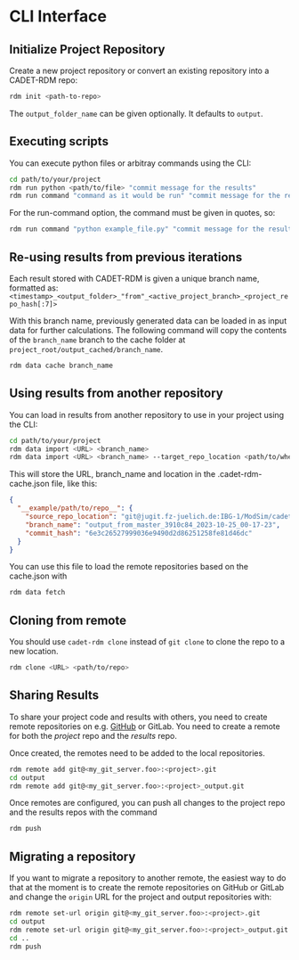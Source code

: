 
# CLI Interface

## Initialize Project Repository

Create a new project repository or convert an existing repository into a CADET-RDM repo:

```bash
rdm init <path-to-repo>
```


The `output_folder_name` can be given optionally. It defaults to `output`.


## Executing scripts

You can execute python files or arbitray commands using the CLI:

```bash
cd path/to/your/project
rdm run python <path/to/file> "commit message for the results"
rdm run command "command as it would be run" "commit message for the results"
```

For the run-command option, the command must be given in quotes, so:

```bash
rdm run command "python example_file.py" "commit message for the results"
```

## Re-using results from previous iterations

Each result stored with CADET-RDM is given a unique branch name, formatted as:
`<timestamp>_<output_folder>_"from"_<active_project_branch>_<project_repo_hash[:7]>`

With this branch name, previously generated data can be loaded in as input data for
further calculations. The following command will copy the contents of the `branch_name` branch to the
cache folder at `project_root/output_cached/branch_name`.

```bash
rdm data cache branch_name
```


## Using results from another repository

You can load in results from another repository to use in your project using the CLI:

```bash
cd path/to/your/project
rdm data import <URL> <branch_name>
rdm data import <URL> <branch_name> --target_repo_location <path/to/where/you/want/it>
```

This will store the URL, branch_name and location in the .cadet-rdm-cache.json file, like this:

```json
{
  "__example/path/to/repo__": {
    "source_repo_location": "git@jugit.fz-juelich.de:IBG-1/ModSim/cadet/agile_cadet_rdm_presentation_output.git",
    "branch_name": "output_from_master_3910c84_2023-10-25_00-17-23",
    "commit_hash": "6e3c26527999036e9490d2d86251258fe81d46dc"
  }
}
```

You can use this file to load the remote repositories based on the cache.json with

```bash
rdm data fetch
```

## Cloning from remote

You should use `cadet-rdm clone` instead of `git clone` to clone the repo to a new location.

```bash
rdm clone <URL> <path/to/repo>
```


## Sharing Results

To share your project code and results with others, you need to create remote repositories on e.g.
[GitHub](https://github.com/) or GitLab. You need to create a remote for both the _project_ repo and the
_results_ repo.

Once created, the remotes need to be added to the local repositories.

```bash
rdm remote add git@<my_git_server.foo>:<project>.git
cd output
rdm remote add git@<my_git_server.foo>:<project>_output.git
```

Once remotes are configured, you can push all changes to the project repo and the results repos with the
command

```bash
rdm push
```

## Migrating a repository

If you want to migrate a repository to another remote, the easiest way to do that at the moment is to create the remote
repositories on GitHub or GitLab and change the `origin` URL for the project and output repositories with:

```bash
rdm remote set-url origin git@<my_git_server.foo>:<project>.git
cd output
rdm remote set-url origin git@<my_git_server.foo>:<project>_output.git
cd ..
rdm push
```
